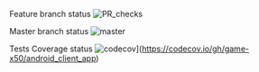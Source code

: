 Feature branch status
![PR_checks](https://github.com/game-x50/android_client_app/workflows/PR_checks/badge.svg)

Master branch status
![master](https://github.com/game-x50/android_client_app/workflows/PR_checks/badge.svg)

Tests Coverage status
![codecov](https://codecov.io/gh/game-x50/android_client_app/branch/master/graph/badge.svg)](https://codecov.io/gh/game-x50/android_client_app)